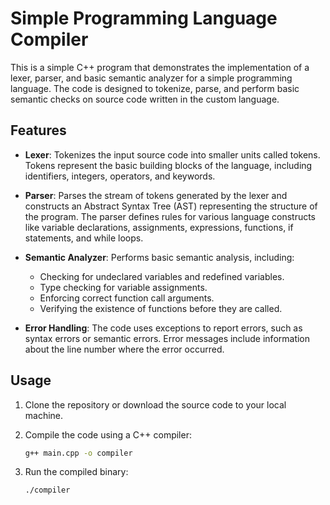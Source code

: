 # Simple Programming Language Compiler

This is a simple C++ program that demonstrates the implementation of a lexer, parser, and basic semantic analyzer for a simple programming language. The code is designed to tokenize, parse, and perform basic semantic checks on source code written in the custom language.

## Features

- **Lexer**: Tokenizes the input source code into smaller units called tokens. Tokens represent the basic building blocks of the language, including identifiers, integers, operators, and keywords.

- **Parser**: Parses the stream of tokens generated by the lexer and constructs an Abstract Syntax Tree (AST) representing the structure of the program. The parser defines rules for various language constructs like variable declarations, assignments, expressions, functions, if statements, and while loops.

- **Semantic Analyzer**: Performs basic semantic analysis, including:
    - Checking for undeclared variables and redefined variables.
    - Type checking for variable assignments.
    - Enforcing correct function call arguments.
    - Verifying the existence of functions before they are called.

- **Error Handling**: The code uses exceptions to report errors, such as syntax errors or semantic errors. Error messages include information about the line number where the error occurred.

## Usage

1. Clone the repository or download the source code to your local machine.

2. Compile the code using a C++ compiler:

   ```bash
   g++ main.cpp -o compiler  
   ``` 
3. Run the compiled binary:

    ```bash
    ./compiler
    ```